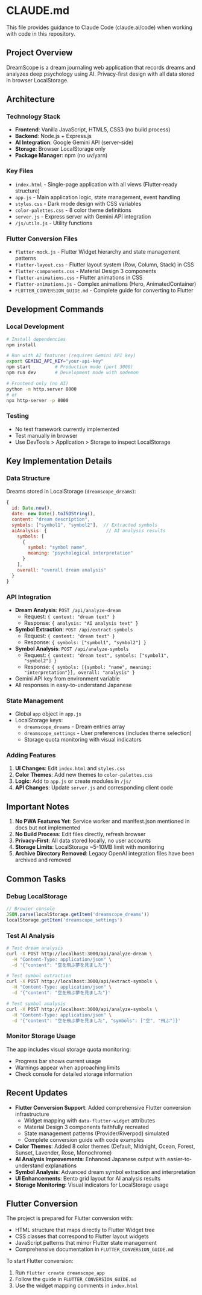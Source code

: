 # CLAUDE.md

This file provides guidance to Claude Code (claude.ai/code) when working with code in this repository.

## Project Overview

DreamScope is a dream journaling web application that records dreams and analyzes deep psychology using AI. Privacy-first design with all data stored in browser LocalStorage.

## Architecture

### Technology Stack
- **Frontend**: Vanilla JavaScript, HTML5, CSS3 (no build process)
- **Backend**: Node.js + Express.js
- **AI Integration**: Google Gemini API (server-side)
- **Storage**: Browser LocalStorage only
- **Package Manager**: npm (no uv/yarn)

### Key Files
- `index.html` - Single-page application with all views (Flutter-ready structure)
- `app.js` - Main application logic, state management, event handling
- `styles.css` - Dark mode design with CSS variables
- `color-palettes.css` - 8 color theme definitions
- `server.js` - Express server with Gemini API integration
- `/js/utils.js` - Utility functions

### Flutter Conversion Files
- `flutter-mock.js` - Flutter Widget hierarchy and state management patterns
- `flutter-layout.css` - Flutter layout system (Row, Column, Stack) in CSS
- `flutter-components.css` - Material Design 3 components
- `flutter-animations.css` - Flutter animations in CSS
- `flutter-animations.js` - Complex animations (Hero, AnimatedContainer)
- `FLUTTER_CONVERSION_GUIDE.md` - Complete guide for converting to Flutter

## Development Commands

### Local Development

```bash
# Install dependencies
npm install

# Run with AI features (requires Gemini API key)
export GEMINI_API_KEY="your-api-key"
npm start         # Production mode (port 3000)
npm run dev       # Development mode with nodemon

# Frontend only (no AI)
python -m http.server 8000
# or
npx http-server -p 8000
```

### Testing
- No test framework currently implemented
- Test manually in browser
- Use DevTools > Application > Storage to inspect LocalStorage

## Key Implementation Details

### Data Structure
Dreams stored in LocalStorage (`dreamscope_dreams`):
```javascript
{
  id: Date.now(),
  date: new Date().toISOString(),
  content: "dream description",
  symbols: ["symbol1", "symbol2"],  // Extracted symbols
  aiAnalysis: {                      // AI analysis results
    symbols: [
      {
        symbol: "symbol name",
        meaning: "psychological interpretation"
      }
    ],
    overall: "overall dream analysis"
  }
}
```

### API Integration
- **Dream Analysis**: `POST /api/analyze-dream`
  - Request: `{ content: "dream text" }`
  - Response: `{ analysis: "AI analysis text" }`
- **Symbol Extraction**: `POST /api/extract-symbols`
  - Request: `{ content: "dream text" }`
  - Response: `{ symbols: ["symbol1", "symbol2"] }`
- **Symbol Analysis**: `POST /api/analyze-symbols`
  - Request: `{ content: "dream text", symbols: ["symbol1", "symbol2"] }`
  - Response: `{ symbols: [{symbol: "name", meaning: "interpretation"}], overall: "analysis" }`
- Gemini API key from environment variable
- All responses in easy-to-understand Japanese

### State Management
- Global `app` object in `app.js`
- LocalStorage keys:
  - `dreamscope_dreams` - Dream entries array
  - `dreamscope_settings` - User preferences (includes theme selection)
  - Storage quota monitoring with visual indicators

### Adding Features
1. **UI Changes**: Edit `index.html` and `styles.css`
2. **Color Themes**: Add new themes to `color-palettes.css`
3. **Logic**: Add to `app.js` or create modules in `/js/`
4. **API Changes**: Update `server.js` and corresponding client code

## Important Notes

1. **No PWA Features Yet**: Service worker and manifest.json mentioned in docs but not implemented
2. **No Build Process**: Edit files directly, refresh browser
3. **Privacy-First**: All data stored locally, no user accounts
4. **Storage Limits**: LocalStorage ~5-10MB limit with monitoring
5. **Archive Directory Removed**: Legacy OpenAI integration files have been archived and removed

## Common Tasks

### Debug LocalStorage
```javascript
// Browser console
JSON.parse(localStorage.getItem('dreamscope_dreams'))
localStorage.getItem('dreamscope_settings')
```

### Test AI Analysis
```bash
# Test dream analysis
curl -X POST http://localhost:3000/api/analyze-dream \
  -H "Content-Type: application/json" \
  -d '{"content": "空を飛ぶ夢を見ました"}'

# Test symbol extraction
curl -X POST http://localhost:3000/api/extract-symbols \
  -H "Content-Type: application/json" \
  -d '{"content": "空を飛ぶ夢を見ました"}'

# Test symbol analysis
curl -X POST http://localhost:3000/api/analyze-symbols \
  -H "Content-Type: application/json" \
  -d '{"content": "空を飛ぶ夢を見ました", "symbols": ["空", "飛ぶ"]}'
```

### Monitor Storage Usage
The app includes visual storage quota monitoring:
- Progress bar shows current usage
- Warnings appear when approaching limits
- Check console for detailed storage information

## Recent Updates

- **Flutter Conversion Support**: Added comprehensive Flutter conversion infrastructure
  - Widget mapping with `data-flutter-widget` attributes
  - Material Design 3 components faithfully recreated
  - State management patterns (Provider/Riverpod) simulated
  - Complete conversion guide with code examples
- **Color Themes**: Added 8 color themes (Default, Midnight, Ocean, Forest, Sunset, Lavender, Rose, Monochrome)
- **AI Analysis Improvements**: Enhanced Japanese output with easier-to-understand explanations
- **Symbol Analysis**: Advanced dream symbol extraction and interpretation
- **UI Enhancements**: Bento grid layout for AI analysis results
- **Storage Monitoring**: Visual indicators for LocalStorage usage

## Flutter Conversion

The project is prepared for Flutter conversion with:
- HTML structure that maps directly to Flutter Widget tree
- CSS classes that correspond to Flutter layout widgets
- JavaScript patterns that mirror Flutter state management
- Comprehensive documentation in `FLUTTER_CONVERSION_GUIDE.md`

To start Flutter conversion:
1. Run `flutter create dreamscope_app`
2. Follow the guide in `FLUTTER_CONVERSION_GUIDE.md`
3. Use the widget mapping comments in `index.html`